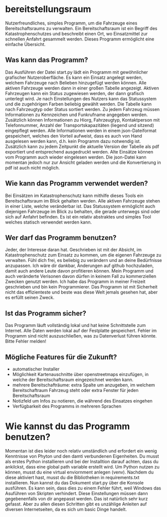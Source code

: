 # bereitstellungsraum
Nutzerfreundliches, simples Programm, um die Fahrzeuge eines Bereitschaftsraums zu verwalten. Ein Bereitschaftsraum ist ein Begriff des Katastrophenschutzes und beschreibt einen Ort, wo Einsatzmittel zur schnellen Anfahrt gesammelt werden. Dieses Programm ermöglicht eine einfache Übersicht. 

## Was kann das Programm? 
Das Ausführen der Datei start.py lädt ein Programm mit gewöhnlicher grafischer Nutzeroberfläche. Es kann ein Einsatz angelegt werden, welchem Fahrzeuge nach Belieben hinzugefügt werden können. Alle aktiven Fahrzeuge werden dann in einer großen Tabelle angezeigt. Aktiven Fahrzeugen kann ein Status zugewiesen werden, der dann grafisch unterlegt wird. Je nach Einstellungen des Nutzers kann das Statussystem und die zugehörigen Farben beliebig gewählt werden. Die Tabelle kann nach Fahrzeugtyp oder Status sortiert werden. Zu jedem Fahrzeug müssen Informationen zu Kennzeichen und Funkrufname angegeben werden. Zusätzlich können Informationen zu Hiorg, Fahrzeugtyp, Kontaktperson mit Telefonnummer, Anzahl der Transportskapazitäten (liegend und sitzend) eingepflegt werden. 
Alle Informationen werden in einem json-Dateiformat gespeichert, welches den Vorteil aufweist, dass es auch von Hand ausgelesen werden kann, d.h. kein Programm dazu notwendig ist. Zusätzlich kann zu jedem Zeitpunkt die aktuelle Version der Tabelle als pdf exportiert und entsprechend ausgedruckt werden.
Alte Einsätze können vom Programm auch wieder eingelesen werden. Die json-Datei kann momentan jedoch nur zur Ansicht geladen werden und die Konvertierung in pdf ist auch nicht möglich.

## Wie kann das Programm verwendet werden? 
Bei Einsätzen im Katastrophenschutz kann mithilfe dieses Tools ein Bereitschaftsraum im Blick gehalten werden. Alle aktiven Fahrzeuge stehen in einer Liste, welche veränderbar ist. Das Statussystem ermöglicht auch diejenigen Fahrzeuge im Blick zu behalten, die gerade unterwegs sind oder sich auf Anfahrt befinden. Es ist ein relativ abstraktes und simples Tool welches statisch verwendet werden kann. 

## Wer darf das Programm benutzen? 
Jeder, der Interesse daran hat. Geschrieben ist mit der Absicht, im Katastrophenschutz zum Einsatz zu kommen, um die eigenen Fahrzeuge zu verwalten. Fühl dich frei, es beliebig zu verändern und an deine Bedürfnisse anzupassen. Ich wäre dir dankbar, Änderungen auf github hochzuladen, damit auch andere Leute davon profitieren können. Mein Programm und auch veränderte Verisonen davon dürfen in keinem Fall zu kommerziellen Zwecken genutzt werden. 
Ich habe das Programm in meiner Freizeit geschrieben und bin kein Programmierer. Das Programm ist mit Sicherheit nicht das effizienteste und beste was diese Welt jemals gesehen hat, aber es erfüllt seinen Zweck.

## Ist das Programm sicher? 
Das Programm läuft vollständig lokal und hat keine Schnittstelle zum Internet. Alle Daten werden lokal auf der Festplatte gespeichert.
Fehler im Programm sind nicht auszuschließen, was zu Datenverlust führen könnte. Bitte Fehler melden!

## Mögliche Features für die Zukunft?
- automatischer Installer 
- Möglichkeit Kartenauschnitte über openstreetmaps einzufügen, in welche der Bereitschaftsraum eingezeichnet werden kann.
- mehrere Bereitschafträume: extra Spalte um anzugeben, im welchem Bereitschaftraum Fahrzeug steht oder extra Fenster für jeden Bereitschaftsraum
- Notizfeld um Infos zu notieren, die während des Einsatzes eingehen
- Verfügbarkeit des Programms in mehreren Sprachen

# Wie kannst du das Programm benutzen? 
Momentan ist dies leider noch relativ umständlich und erfordert ein wenig Kenntnisse von Phyton und den damti verbundenen Eigenheiten. Du musst als erstes Python installieren und bei der Installtion darauf achten, dass du ankilckst, dass eine global path variable erstellt wird. Um Python nutzen zu können, musst du eine virtual enviornment anlegen (venv). Nachdem du diese aktiviert hast, musst du die Bibliotheken in requirements.txt installieren. Nun kannst du das Dokument start.py über die Konsole ausführen. Es kann sein, dass dies zu einem Fehler führt, weil Windows das Asuführen von Skripten verhindert. Diese Einstellungen müssen dann gegebenenfalls von dir angepasst werden. 
Das ist natürlich sehr kurz gefasst. Aber zu allen diesen Schritten gibt es unzählige Anleiten auf diversen Internetseiten, da es sich um basic Dinge handelt. 
